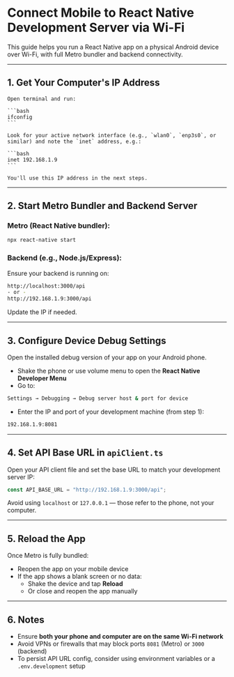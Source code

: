 # Connect Mobile to React Native Development Server via Wi-Fi

This guide helps you run a React Native app on a physical Android device over Wi-Fi, with full Metro bundler and backend connectivity.

---

## 1. Get Your Computer's IP Address

    Open terminal and run:

    ```bash
    ifconfig
    ```

    Look for your active network interface (e.g., `wlan0`, `enp3s0`, or similar) and note the `inet` address, e.g.:

    ```bash
    inet 192.168.1.9
    ```

    You'll use this IP address in the next steps.

---

## 2. Start Metro Bundler and Backend Server

### Metro (React Native bundler):

```bash
npx react-native start
```

### Backend (e.g., Node.js/Express):

Ensure your backend is running on:

```bash
http://localhost:3000/api
- or -
http://192.168.1.9:3000/api
```

Update the IP if needed.

---

## 3. Configure Device Debug Settings

Open the installed debug version of your app on your Android phone.

-   Shake the phone or use volume menu to open the **React Native Developer Menu**
-   Go to:

```bash
Settings → Debugging → Debug server host & port for device
```

-   Enter the IP and port of your development machine (from step 1):

```bash
192.168.1.9:8081
```

---

## 4. Set API Base URL in `apiClient.ts`

Open your API client file and set the base URL to match your development server IP:

```ts
const API_BASE_URL = "http://192.168.1.9:3000/api";
```

Avoid using `localhost` or `127.0.0.1` — those refer to the phone, not your computer.

---

## 5. Reload the App

Once Metro is fully bundled:

-   Reopen the app on your mobile device
-   If the app shows a blank screen or no data:
    -   Shake the device and tap **Reload**
    -   Or close and reopen the app manually

---

## 6. Notes

-   Ensure **both your phone and computer are on the same Wi-Fi network**
-   Avoid VPNs or firewalls that may block ports `8081` (Metro) or `3000` (backend)
-   To persist API URL config, consider using environment variables or a `.env.development` setup

